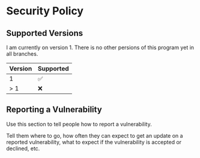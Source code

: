 # Security Policy

## Supported Versions

I am currently on version 1. There is no other persions of this program yet in all branches.

| Version | Supported          |
| ------- | ------------------ |
| 1       | :white_check_mark: |
| > 1     | :x:                |

## Reporting a Vulnerability

Use this section to tell people how to report a vulnerability.

Tell them where to go, how often they can expect to get an update on a
reported vulnerability, what to expect if the vulnerability is accepted or
declined, etc.
